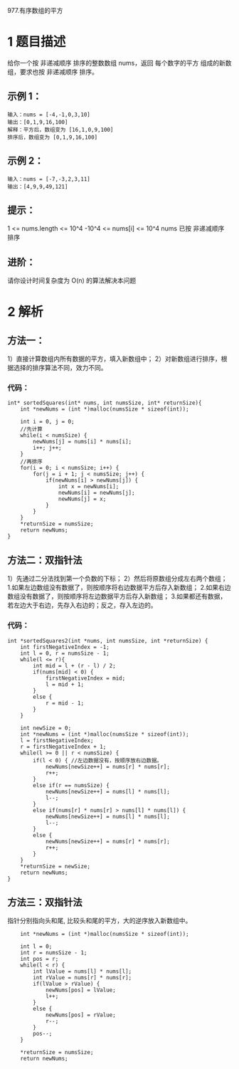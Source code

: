 977.有序数组的平方



# 1 题目描述
给你一个按 非递减顺序 排序的整数数组 nums，返回 每个数字的平方 组成的新数组，要求也按 非递减顺序 排序。


## 示例 1：
```
输入：nums = [-4,-1,0,3,10]
输出：[0,1,9,16,100]
解释：平方后，数组变为 [16,1,0,9,100]
排序后，数组变为 [0,1,9,16,100]
```
## 示例 2：
```
输入：nums = [-7,-3,2,3,11]
输出：[4,9,9,49,121]
```

## 提示：
1 <= nums.length <= 10^4
-10^4 <= nums[i] <= 10^4
nums 已按 非递减顺序 排序
 
## 进阶：
请你设计时间复杂度为 O(n) 的算法解决本问题


# 2 解析

## 方法一：
1）直接计算数组内所有数据的平方，填入新数组中；
2）对新数组进行排序，根据选择的排序算法不同，效力不同。
### 代码：
```
int* sortedSquares(int* nums, int numsSize, int* returnSize){
	int *newNums = (int *)malloc(numsSize * sizeof(int));
	
	int i = 0, j = 0;
	//先计算
	while(i < numsSize) {
		newNums[j] = nums[i] * nums[i];
		i++; j++;
	}
	//再排序
	for(i = 0; i < numsSize; i++) {
		for(j = i + 1; j < numsSize; j++) {
			if(newNums[i] > newNums[j]) {
				int x = newNums[i];
				newNums[i] = newNums[j];
				newNums[j] = x;
			}
		}
	}
	*returnSize = numsSize;
	return newNums;
}
```

## 方法二：双指针法
1）先通过二分法找到第一个负数的下标；
2）然后将原数组分成左右两个数组；
    1.如果左边数组没有数据了，则按顺序将右边数据平方后存入新数组；
    2.如果右边数组没有数据了，则按顺序将左边数据平方后存入新数组；
    3.如果都还有数据，若左边大于右边，先存入右边的；反之，存入左边的。

### 代码：
```
int *sortedSquares2(int *nums, int numsSize, int *returnSize) {
	int firstNegativeIndex = -1;
	int l = 0, r = numsSize - 1;
	while(l <= r){
		int mid = l + (r - l) / 2;
		if(nums[mid] < 0) {
			firstNegativeIndex = mid;
			l = mid + 1;
		}
		else {
			r = mid - 1;
		}
	}

	int newSize = 0;
	int *newNums = (int *)malloc(numsSize * sizeof(int));
	l = firstNegativeIndex;
	r = firstNegativeIndex + 1;
	while(l >= 0 || r < numsSize) {
		if(l < 0) { //左边数据没有，按顺序放右边数据。
			newNums[newSize++] = nums[r] * nums[r];
			r++;
		}
		else if(r == numsSize) {
			newNums[newSize++] = nums[l] * nums[l];
			l--;
		}
		else if(nums[r] * nums[r] > nums[l] * nums[l]) {
			newNums[newSize++] = nums[l] * nums[l];
			l--;
		}
		else {
			newNums[newSize++] = nums[r] * nums[r];
			r++;
		}
	}
	*returnSize = newSize;
	return newNums;
}
```

## 方法三：双指针法
指针分别指向头和尾, 比较头和尾的平方，大的逆序放入新数组中。
```
	int *newNums = (int *)malloc(numsSize * sizeof(int));

	int l = 0;
	int r = numsSize - 1;
	int pos = r;
	while(l < r) {
		int lValue = nums[l] * nums[l];
		int rValue = nums[r] * nums[r];
		if(lValue > rValue) {
			newNums[pos] = lValue;
			l++;
		}
		else {
			newNums[pos] = rValue;
			r--;
		}
		pos--;
	}

	*returnSize = numsSize;
	return newNums;	
```

